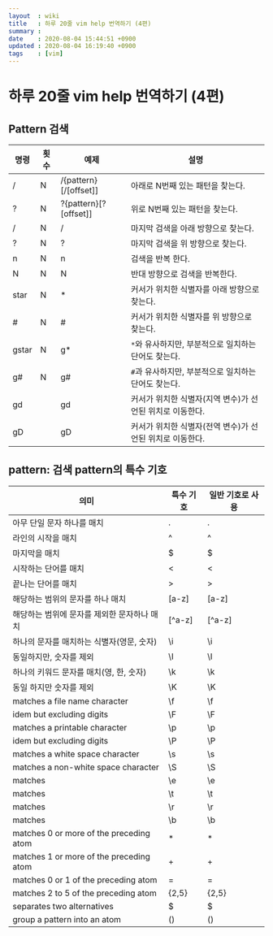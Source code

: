 ```yaml
---
layout  : wiki
title   : 하루 20줄 vim help 번역하기 (4편)
summary : 
date    : 2020-08-04 15:44:51 +0900
updated : 2020-08-04 16:19:40 +0900
tags    : [vim]
---
```


# 하루 20줄 vim help 번역하기 (4편)

## Pattern 검색

| 명령    | 횟수 | 예제                      | 설명                                                      |
|---------|------|---------------------------|-----------------------------------------------------------|
| /       | N    | /{pattern}[/[offset]]<CR> | 아래로 N번째 있는 패턴을 찾는다.                          |
| ?       | N    | ?{pattern}[?[offset]]<CR> | 위로 N번째 있는 패턴을 찾는다.                            |
| /<CR>   | N    | /<CR>                     | 마지막 검색을 아래 방향으로 찾는다.                       |
| ?<CR>   | N    | ?<CR>                     | 마지막 검색을 위 방향으로 찾는다.                         |
| n       | N    | n                         | 검색을 반복 한다.                                         |
| N       | N    | N                         | 반대 방향으로 검색을 반복한다.                            |
| star    | N    | *                         | 커서가 위치한 식별자를 아래 방향으로 찾는다.              |
| #       | N    | #                         | 커서가 위치한 식별자를 위 방향으로 찾는다.                |
| gstar   | N    | g*                        | `*`와 유사하지만, 부분적으로 일치하는 단어도 찾는다.      |
| g#      | N    | g#                        | `#`과 유사하지만, 부분적으로 일치하는 단어도 찾는다.      |
| gd      |      | gd                        | 커서가 위치한 식별자(지역 변수)가 선언된 위치로 이동한다. |
| gD      |      | gD                        | 커서가 위치한 식별자(전역 변수)가 선언된 위치로 이동한다. |



## pattern: 검색 pattern의 특수 기호
| 의미                                        | 특수 기호 | 일반 기호로 사용 |
|---------------------------------------------|-----------|------------------|
| 아무 단일 문자 하나를 매치                  | .         | \.               |
| 라인의 시작을 매치                          | ^         | ^                |
| 마지막을 매치                               | $         | $                |
| 시작하는 단어를 매치                        | \<        | \<               |
| 끝나는 단어를 매치                          | \>        | \>               |
| 해당하는 범위의 문자를 하나 매치            | [a-z]     | \[a-z]           |
| 해당하는 범위에 문자를 제외한 문자하나 매치 | [^a-z]    | \[^a-z]          |
| 하나의 문자를 매치하는 식별자(영문, 숫자)   | \i        | \i               |
| 동일하지만, 숫자를 제외                     | \I        | \I               |
| 하나의 키워드 문자를 매치(영, 한, 숫자)     | \k        | \k               |
| 동일 하지만 숫자를 제외                     | \K        | \K               |
| matches a file name character               | \f        | \f               |
| idem but excluding digits                   | \F        | \F               |
| matches a printable character               | \p        | \p               |
| idem but excluding digits                   | \P        | \P               |
| matches a white space character             | \s        | \s               |
| matches a non-white space character         | \S        | \S               |
| matches <Esc>                               | \e        | \e               |
| matches <Tab>                               | \t        | \t               |
| matches <CR>                                | \r        | \r               |
| matches <BS>                                | \b        | \b               |
| matches 0 or more of the preceding atom     | *         | \*               |
| matches 1 or more of the preceding atom     | \+        | \+               |
| matches 0 or 1 of the preceding atom        | \=        | \=               |
| matches 2 to 5 of the preceding atom        | \{2,5}    | \{2,5}           |
| separates two alternatives                  | \$        | \$               |
| group a pattern into an atom                | \(\)      | \(\)             |
